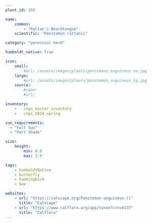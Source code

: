 ```yaml
---
plant_id: 359 

name: 
    common: 
        - "Rattan's Beardtongue"
    scientific: "Penstemon rattanii" 

category: "perennial herb"

humboldt_native: True

icon: 
    small: 
        #url: /assets/images/plants/penstemon_anguineus_sm.jpg 
    large: 
        #url: /assets/images/plants/penstemon_anguineus_lg.jpg 
    source: 
        #name: 
        #url: 

inventory: 
    -   cnps_master_inventory
    -   cnps_2024_spring

sun_requirements:
  - "Full Sun"
  - "Part Shade"

size:
    height: 
        min: 0.8 
        max: 3.9

tags: 
    - humboldtNative
    - butterfly
    - hummingbird
    - bee

websites:
    - url: "https://calscape.org/Penstemon-anguineus-()"
      title: "Calscape"
    - url: "https://www.calflora.org/app/taxon?crn=6137"
      title: "Calflora"
---
```

